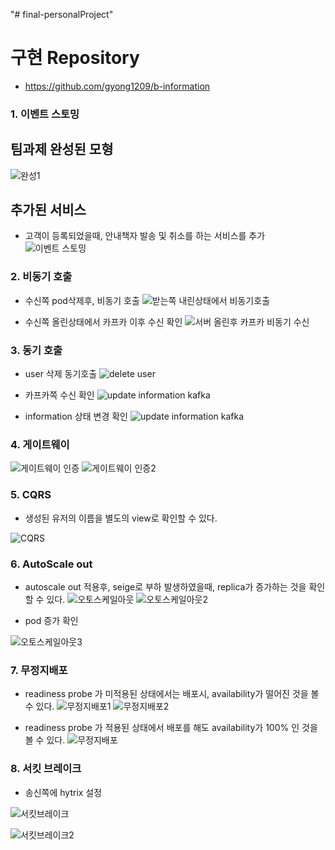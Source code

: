 "# final-personalProject" 

# 구현 Repository
- https://github.com/gyong1209/b-information

### 1. 이벤트 스토밍

## 팀과제 완성된 모형
![완성1](https://user-images.githubusercontent.com/25577890/91920135-1f0f4280-ed03-11ea-8a73-a0f939928ead.PNG)

## 추가된 서비스 
- 고객이 등록되었을때, 안내책자 발송 및 취소를 하는 서비스를 추가
![이벤트 스토밍](https://user-images.githubusercontent.com/53261680/92072213-ac2dc680-edeb-11ea-9b43-de3ddce7878d.PNG)


### 2. 비동기 호출
 - 수신쪽 pod삭제후, 비동기 호출
![받는쪽 내린상태에서 비동기호출](https://user-images.githubusercontent.com/53261680/92065267-543a9400-edda-11ea-83b3-9c08bcfe2252.PNG)

 - 수신쪽 올린상태에서 카프카 이후 수신 확인
 ![서버 올린후 카프카 비동기 수신](https://user-images.githubusercontent.com/53261680/92065319-73d1bc80-edda-11ea-8beb-415dbcfe4e64.PNG)


### 3. 동기 호출
  - user 삭제 동기호출
  ![delete user](https://user-images.githubusercontent.com/53261680/92065352-84823280-edda-11ea-9829-77bd4f920b81.PNG)
  
  - 카프카쪽 수신 확인
  ![update information kafka](https://user-images.githubusercontent.com/53261680/92065553-e2167f00-edda-11ea-81e8-ccab3455545a.PNG)
  
  - information 상태 변경 확인
  ![update information kafka](https://user-images.githubusercontent.com/53261680/92065480-c4491a00-edda-11ea-9ea2-a7e88de8d1d3.PNG)


### 4. 게이트웨이
![게이트웨이 인증](https://user-images.githubusercontent.com/53261680/92065837-5ea95d80-eddb-11ea-8f25-d596648c0d9a.PNG)
![게이트웨이 인증2](https://user-images.githubusercontent.com/53261680/92065839-5f41f400-eddb-11ea-848e-59ccb523ed0b.PNG)

### 5. CQRS
 - 생성된 유저의 이름을 별도의 view로 확인할 수 있다.
 
![CQRS](https://user-images.githubusercontent.com/53261680/92070623-856d9100-ede7-11ea-83ef-87f148ecb6af.PNG)


### 6. AutoScale out
 - autoscale out 적용후, seige로 부하 발생하였을때, replica가 증가하는 것을 확인할 수 있다.
![오토스케일아웃](https://user-images.githubusercontent.com/53261680/92072059-4fcaa700-edeb-11ea-807e-3138bfaa9b7e.PNG)
![오토스케일아웃2](https://user-images.githubusercontent.com/53261680/92072063-50fbd400-edeb-11ea-9e2d-b5aca92cac5b.PNG)

- pod 증가 확인

![오토스케일아웃3](https://user-images.githubusercontent.com/53261680/92072141-80aadc00-edeb-11ea-9c2f-21509ef60e4f.PNG)

### 7. 무정지배포
- readiness probe 가 미적용된 상태에서는 배포시, availability가 떨어진 것을 볼 수 있다.
![무정지배포1](https://user-images.githubusercontent.com/53261680/92072905-40e4f400-eded-11ea-9848-0eef7a196b7b.PNG)
![무정지배포2](https://user-images.githubusercontent.com/53261680/92072911-42162100-eded-11ea-9faf-6eb0c115494d.PNG)

- readiness probe 가 적용된 상태에서 배포를 해도 availability가 100% 인 것을 볼 수 있다.
![무정지배포](https://user-images.githubusercontent.com/53261680/92070199-60c4e980-ede6-11ea-9e8e-df685b8a8adf.PNG)


### 8. 서킷 브레이크
- 송신쪽에 hytrix 설정

![서킷브레이크](https://user-images.githubusercontent.com/53261680/92075781-311cde00-edf4-11ea-91b0-ad4537e4db96.PNG)

![서킷브레이크2](https://user-images.githubusercontent.com/53261680/92075860-56115100-edf4-11ea-9a26-60a2ea7517ae.PNG)



